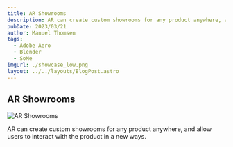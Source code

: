```yaml
---
title: AR Showrooms
description: AR can create custom showrooms for any product anywhere, and allow users to interact with the product in a new way.
pubDate: 2023/03/21
author: Manuel Thomsen
tags:
  - Adobe Aero
  - Blender
  - SoMe
imgUrl: ./showcase_low.png
layout: ../../layouts/BlogPost.astro
---
```


## AR Showrooms

![AR Showrooms](/showcase_low.png)

AR can create custom showrooms for any product anywhere, and allow users to interact with the product in a new ways.

